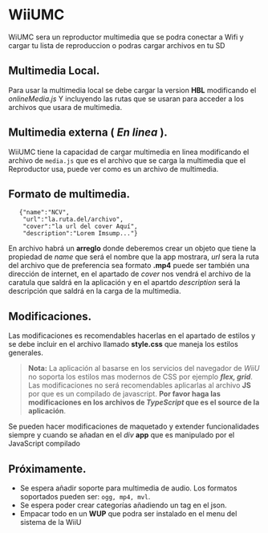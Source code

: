 # WiiUMC
WiUMC sera un reproductor multimedia que se podra conectar a Wifi y cargar tu lista de reproduccion o podras cargar archivos en tu SD

## Multimedia Local.
Para usar la multimedia local se debe cargar la version **HBL** modificando el *onlineMedia.js* Y incluyendo las rutas que se usaran para acceder a los archivos que usara de multimedia.

## Multimedia externa ( *En linea* ).
WiiUMC tiene la capacidad de cargar multimedia en linea modificando el archivo de `media.js` que es el archivo que se carga la multimedia que el Reproductor usa, puede ver como es un archivo de multimedia.

## Formato de multimedia.

    
	   {"name":"NCV",
	    "url":"la.ruta.del/archivo",
	    "cover":"la url del cover Aquí",
	    "description":"Lorem Imsump..."}
En archivo habrá un **arreglo** donde deberemos crear un objeto que tiene la propiedad de *name* que será el nombre que la app mostrara, *url* sera la ruta del archivo que de preferencia sea formato **.mp4** puede ser también una dirección de internet, en el apartado de *cover* nos vendrá el archivo de la caratula que saldrá en la aplicación y en el apartdo *description* será la descripción que saldrá en la carga de la multimedia.

## Modificaciones.
Las modificaciones es recomendables hacerlas en el apartado de estilos y se debe incluir en el archivo llamado **style.css** que maneja los estilos generales.

> **Nota:**
> La aplicación al basarse en los servicios del navegador de *WiiU* no soporta los estilos mas modernos de CSS por ejemplo ***flex, grid***.
Las modificaciones no será recomendables aplicarlas al archivo **JS** por que es un compilado de javascript. **Por favor haga las modificaciones en los archivos de *TypeScript* que es el source de la aplicación**.

Se pueden hacer modificaciones de maquetado y extender funcionalidades siempre y cuando se añadan en el *div* **app** que es manipulado por el JavaScript compilado

## Próximamente.
+ Se espera añadir soporte para multimedia de audio. Los formatos soportados pueden ser: `ogg, mp4, mvl`.
+ Se espera poder crear categorías añadiendo un tag en el json.
+ Empacar todo en un **WUP** que podra ser instalado en el menu del sistema de la WiiU
